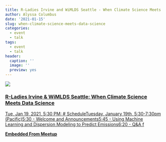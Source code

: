 ```yaml
---
title: R-Ladies Irvine and WiMLDS Seattle - When Climate Science Meets Data Science
author: Alyssa Columbus
date: '2021-01-15'
slug: when-climate-science-meets-data-science
categories:
  - event
  - talk
tags:
  - event
  - talk
header:
  caption: ''
  image: ''
  preview: yes
---
```


<div class="card"><a target="_blank" href="https://www.meetup.com/rladies-irvine/events/275473956/"><img onerror="this.style.display='none'" class="card-image" src="https://secure.meetupstatic.com/photos/event/7/7/9/7/600_494190615.jpeg"><div class="card-text"><h3>R-Ladies Irvine & WiMLDS Seattle: When Climate Science Meets Data Science</h3><p>Tue, Jan 19, 2021, 5:30 PM: # ScheduleTuesday, January 19th, 5:30-7:30pm (Pacific)5:30 - Welcome and Announcements5:45 - Using Machine Learning and Dispersion Modeling to Predict Emissions6:20 - Q&A f</p><p class="signup"><b>Embedded From Meetup</b></p></div></a></div>